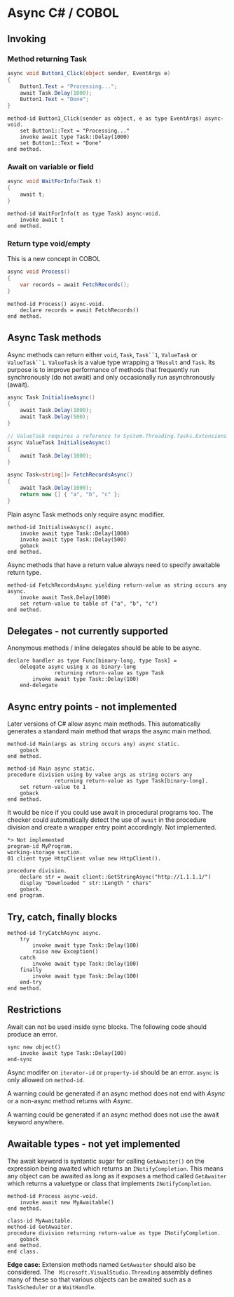 # Async C# / COBOL

## Invoking

### Method returning Task
```csharp
async void Button1_Click(object sender, EventArgs e)
{
    Button1.Text = "Processing...";
    await Task.Delay(1000);
    Button1.Text = "Done";
}
```

```cobol
method-id Button1_Click(sender as object, e as type EventArgs) async-void.
    set Button1::Text = "Processing..."
    invoke await type Task::Delay(1000)
    set Button1::Text = "Done"
end method.
```

### Await on variable or field
```csharp
async void WaitForInfo(Task t)
{
    await t;
}
```

```cobol
method-id WaitForInfo(t as type Task) async-void.
    invoke await t
end method.
```

### Return type void/empty
This is a new concept in COBOL
```csharp
async void Process()
{
    var records = await FetchRecords();
}
```

```cobol
method-id Process() async-void.
    declare records = await FetchRecords()
end method.
```

## Async Task methods
Async methods can return either `void`, `Task`, `Task``1`, `ValueTask` or `ValueTask``1`. `ValueTask` is a value type wrapping a `TResult` and `Task`. Its purpose is to improve performance of methods that frequently run synchronously (do not await) and only occasionally run asynchronously (await).
```csharp
async Task InitialiseAsync()
{
    await Task.Delay(1000);
    await Task.Delay(500);
}

// ValueTask requires a reference to System.Threading.Tasks.Extensions
async ValueTask InitialiseAsync()
{
    await Task.Delay(1000);
}

async Task<string[]> FetchRecordsAsync()
{
    await Task.Delay(1000);
    return new [] { "a", "b", "c" };
}
```

Plain async Task methods only require async modifier. 
```cobol
method-id InitialiseAsync() async.
    invoke await type Task::Delay(1000)
    invoke await type Task::Delay(500)
    goback
end method.
```

Async methods that have a return value always need to specify awaitable return type.
```cobol
method-id FetchRecordsAsync yielding return-value as string occurs any async.
    invoke await Task.Delay(1000)
    set return-value to table of ("a", "b", "c")
end method.
```

## Delegates - not currently supported
Anonymous methods / inline delegates should be able to be async.
```cobol
declare handler as type Func[binary-long, type Task] =
    delegate async using x as binary-long
               returning return-value as type Task
        invoke await type Task::Delay(100)
    end-delegate
```

## Async entry points - not implemented
Later versions of C# allow async main methods. This automatically generates a standard main method that wraps the async main method.

```cobol
method-id Main(args as string occurs any) async static.
    goback
end method.

method-id Main async static.
procedure division using by value args as string occurs any
               returning return-value as type Task[binary-long].
    set return-value to 1
    goback
end method.
```

It would be nice if you could use await in procedural programs too. The checker could automatically detect the use of `await` in the procedure division and create a wrapper entry point accordingly. Not implemented.
```cobol
*> Not implemented
program-id MyProgram.
working-storage section.
01 client type HttpClient value new HttpClient().

procedure division.
    declare str = await client::GetStringAsync("http://1.1.1.1/")
    display "Downloaded " str::Length " chars"
    goback.
end program.
```

## Try, catch, finally blocks
```cobol
method-id TryCatchAsync async.
    try
        invoke await type Task::Delay(100)
        raise new Exception()
    catch
        invoke await type Task::Delay(100)
    finally
        invoke await type Task::Delay(100)
    end-try
end method.
```

## Restrictions
Await can not be used inside sync blocks. The following code should produce an error.
```cobol
sync new object()
    invoke await type Task::Delay(100)
end-sync
```

Async modifer on `iterator-id` or `property-id` should be an error. `async` is only allowed on `method-id`.

A warning could be generated if an async method does not end with *Async* or a non-async method returns with *Async*.

A warning could be generated if an async method does not use the await keyword anywhere.

## Awaitable types - not yet implemented
The await keyword is syntantic sugar for calling `GetAwaiter()` on the expression being awaited which returns an `INotifyCompletion`. This means any object can be awaited as long as it exposes a method called `GetAwaiter` which returns a valuetype or class that implements `INotifyCompletion`.

```cobol
method-id Process async-void.
    invoke await new MyAwaitable()
end method.

class-id MyAwaitable.
method-id GetAwaiter.
procedure division returning return-value as type INotifyCompletion.
    goback
end method.
end class.
```

**Edge case:** Extension methods named `GetAwaiter` should also be considered. The `
Microsoft.VisualStudio.Threading` assembly defines many of these so that various objects can be awaited such as a `TaskScheduler` or a `WaitHandle`.
